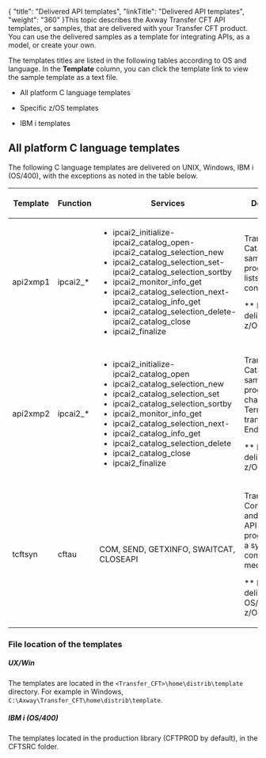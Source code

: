 {
    "title": "Delivered API templates",
    "linkTitle": "Delivered API templates",
    "weight": "360"
}This topic describes the Axway Transfer CFT API templates, or samples, that are delivered with your Transfer CFT product. You can use the delivered samples as a template for integrating APIs, as a model, or create your own.

The templates titles are listed in the following tables according to OS and language. In the **Template** column, you can click the template link to view the sample template as a text file.

-   All platform C language templates
-   Specific z/OS templates
-   IBM i templates

## All platform C language templates

The following C language templates are delivered on UNIX, Windows, IBM i (OS/400), with the exceptions as noted in the table below.

<table cellspacing="0">
   <col/>
   <col/>
   <col/>
   <col/>
   <thead>
      <tr>
         <th>Template</th>
         <th>Function</th>
         <th>
            <p>Services</p>
</th>
         <th>Description</th>
      </tr>
   </thead>
   <tbody>
      <tr>
         <td>api2xmp1         </td>
         <td>ipcai2_*         </td>
         <td>
            <ul>
               <li>ipcai2_initialize-ipcai2_catalog_open-ipcai2_catalog_selection_new               </li>
               <li>ipcai2_catalog_selection_set-ipcai2_catalog_selection_sortby               </li>
               <li>ipcai2_monitor_info_get               </li>
               <li>ipcai2_catalog_selection_next-ipcai2_catalog_info_get               </li>
               <li>ipcai2_catalog_selection_delete-ipcai2_catalog_close               </li>
               <li>ipcai2_finalize               </li>
            </ul>
         </td>
         <td>
            <p><span>Transfer CFT</span> Catalog API sample program, which lists all catalog content.</p>
            <p>** Not delivered on z/OS (iseries).</p>
         </td>
      </tr>
      <tr>
         <td>api2xmp2         </td>
         <td>ipcai2_*         </td>
         <td>
            <ul>
               <li>ipcai2_initialize-ipcai2_catalog_open               </li>
               <li>ipcai2_catalog_selection_new               </li>
               <li>ipcai2_catalog_selection_set               </li>
               <li>ipcai2_catalog_selection_sortby               </li>
               <li>ipcai2_monitor_info_get               </li>
               <li>ipcai2_catalog_selection_next-               </li>
               <li>ipcai2_catalog_info_get               </li>
               <li>ipcai2_catalog_selection_delete               </li>
               <li>ipcai2_catalog_close               </li>
               <li>ipcai2_finalize               </li>
            </ul>
         </td>
         <td>
            <p><span>Transfer CFT</span> Catalog API sample program, which changes all Terminated transfers to Ended.</p>
            <p>** Not delivered on z/OS (iseries).</p>
         </td>
      </tr>
      <tr>
         <td>tcftsyn         </td>
         <td>cftau          </td>
         <td>COM, SEND, GETXINFO, SWAITCAT, CLOSEAPI         </td>
         <td>
            <p><span>Transfer CFT</span> Communication and Catalog API sample program using 
a synchronous communication media.</p>
            <p>** Not delivered on OS/400 or z/OS (iseries).</p>
         </td>
      </tr>
   </tbody>
</table>

### File location of the templates

##### UX/Win

The templates are located in the `<Transfer_CFT>\home\distrib\template` directory. For example in Windows, `C:\Axway\Transfer_CFT\home\distrib\template`.

##### IBM i (OS/400)

The templates located in the production library (CFTPROD by default), in the CFTSRC folder.
